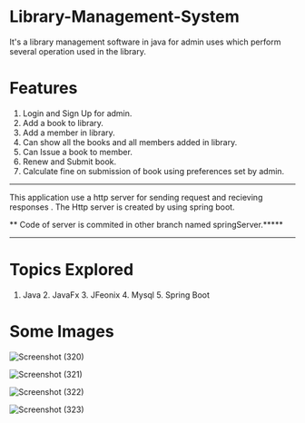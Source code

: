 # Library-Management-System
It's a library management software in java for admin uses which perform several operation used in the library.

# Features
1. Login and Sign Up for admin.
2. Add a book to library.
3. Add a member in library.
4. Can show all the books and all members added in library.
5. Can Issue a book to member.
6. Renew and Submit book.
7. Calculate fine on submission of book using preferences set by admin.

***************************************************************************************
This application use a http server for sending request and recieving 
responses . The Http server is created by using spring boot.

** Code of server is commited in other branch named springServer.*****
***************************************************************************************

# Topics Explored
1. Java 2. JavaFx 3. JFeonix 4. Mysql 5. Spring Boot

# Some Images

![Screenshot (320)](https://user-images.githubusercontent.com/68137797/111065586-8ee75c80-84e0-11eb-908f-f77e3874fe23.png)

![Screenshot (321)](https://user-images.githubusercontent.com/68137797/111065647-bc340a80-84e0-11eb-903d-013b72b6c238.png)

![Screenshot (322)](https://user-images.githubusercontent.com/68137797/111065680-e71e5e80-84e0-11eb-882d-facb7d750d54.png)

![Screenshot (323)](https://user-images.githubusercontent.com/68137797/111065698-03ba9680-84e1-11eb-9fed-347508b19760.png)
